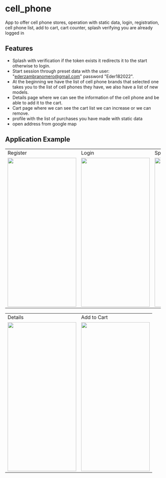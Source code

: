# cell_phone

App to offer cell phone stores, operation with static data, login, registration, cell phone list, add to cart, cart counter, splash verifying you are already logged in

## Features

- Splash with verification if the token exists it redirects it to the start otherwise to login.
- Start session through preset data with the user: "ederzambranomero@gmail.com" password "Eder182022".
- At the beginning we have the list of cell phone brands that selected one takes you to the list of cell phones they have, we also have a list of new models.
- Details page where we can see the information of the cell phone and be able to add it to the cart.
- Cart page where we can see the cart list we can increase or we can remove.
- profile with the list of purchases you have made with static data
- open address from google map

## Application Example
<table>
  <tr>
  <td> Register </td>
  <td> Login </td>
  <td> Splash </td>
  </tr>
  <tr>
  <td><img src="https://media.giphy.com/media/VyEdn9svhRkOHxuKl5/giphy.gif" width="222" height="480" frameBorder="0" class="giphy-embed" allowFullScreen></img></td>
   <td><img src="https://media.giphy.com/media/RjhiCBTLT3NAIQbjNt/giphy.gif" width="222" height="480" frameBorder="0" class="giphy-embed" allowFullScreen></img></td>
  <td><img src="https://media.giphy.com/media/hpkx6fGowa1bLEckMe/giphy.gif" width="222" height="480" frameBorder="0" class="giphy-embed" allowFullScreen></img></td>
  
  </tr>
  </table>

<table>
  <tr>
  <td> Details </td>
  <td> Add to Cart </td>
  </tr>
  <tr>
  <td><img src="https://media.giphy.com/media/TiG6GdHL9cq1GZc3ZT/giphy.gif" width="222" height="480" frameBorder="0" class="giphy-embed" allowFullScreen></img></td>
  <td><img src="https://media.giphy.com/media/N7ux5BIFNUumrbElc8/giphy.gif" width="222" height="480" frameBorder="0" class="giphy-embed" allowFullScreen></img></td>
  
  </tr>
  </table>



